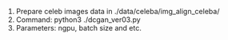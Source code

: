 1. Prepare celeb images data in ./data/celeba/img_align_celeba/
2. Command: python3 ./dcgan_ver03.py
3. Parameters: ngpu, batch size and etc.
